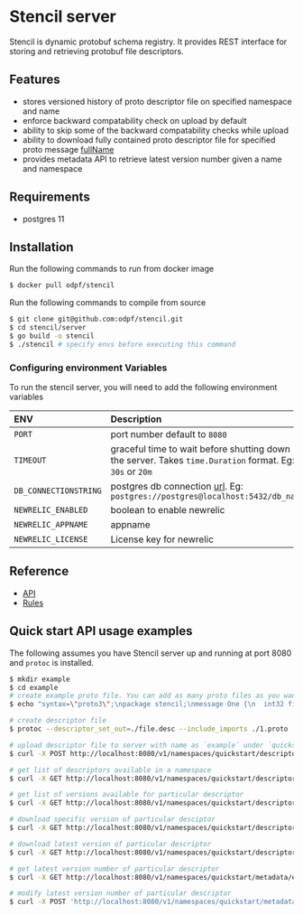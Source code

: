 
# Stencil server

Stencil is dynamic protobuf schema registry. It provides REST interface for storing and retrieving protobuf file descriptors.




## Features

 - stores versioned history of proto descriptor file on specified namespace and name
 - enforce backward compatability check on upload by default
 - ability to skip some of the backward compatability checks while upload
 - ability to download fully contained proto descriptor file for specified proto message [fullName](https://pkg.go.dev/google.golang.org/protobuf@v1.27.1/reflect/protoreflect#FullName)
 - provides metadata API to retrieve latest version number given a name and namespace


## Requirements
 - postgres 11

## Installation

Run the following commands to run from docker image
```bash
$ docker pull odpf/stencil
```

Run the following commands to compile from source
```bash
$ git clone git@github.com:odpf/stencil.git
$ cd stencil/server
$ go build -o stencil
$ ./stencil # specify envs before executing this command
```

### Configuring environment Variables

To run the stencil server, you will need to add the following environment variables

| ENV          | Description          |
| :------------ | :--------------------- |
| `PORT` | port number default to `8080` |
| `TIMEOUT` | graceful time to wait before shutting down the server. Takes `time.Duration` format. Eg: `30s` or `20m` |
| `DB_CONNECTIONSTRING` | postgres db connection [url](https://www.postgresql.org/docs/11/libpq-connect.html#LIBPQ-CONNSTRING). Eg: `postgres://postgres@localhost:5432/db_name` |
| `NEWRELIC_ENABLED` | boolean to enable newrelic |
| `NEWRELIC_APPNAME` | appname |
| `NEWRELIC_LICENSE` | License key for newrelic |

## Reference

- [API](./docs/api.md)
- [Rules](./docs/rules.md)

## Quick start API usage examples

The following assumes you have Stencil server up and running at port 8080 and `protoc` is installed.

```bash
$ mkdir example
$ cd example
# create example proto file. You can add as many proto files as you want.
$ echo "syntax=\"proto3\";\npackage stencil;\nmessage One {\n  int32 field_one = 1;\n}" > 1.proto

# create descriptor file
$ protoc --descriptor_set_out=./file.desc --include_imports ./1.proto

# upload descriptor file to server with name as `example` under `quickstart` namespace
$ curl -X POST http://localhost:8080/v1/namespaces/quickstart/descriptors -F "file=@./file.desc" -F "version=0.0.1" -F "name=example" -F "latest=true" -H "Content-Type: multipart/form-data"

# get list of descriptors available in a namespace
$ curl -X GET http://localhost:8080/v1/namespaces/quickstart/descriptors

# get list of versions available for particular descriptor
$ curl -X GET http://localhost:8080/v1/namespaces/quickstart/descriptors/example/versions

# download specific version of particular desciptor
$ curl -X GET http://localhost:8080/v1/namespaces/quickstart/descriptors/example/versions/0.0.1

# download latest version of particular descriptor
$ curl -X GET http://localhost:8080/v1/namespaces/quickstart/descriptors/example/versions/latest

# get latest version number of particular descriptor
$ curl -X GET http://localhost:8080/v1/namespaces/quickstart/metadata/example

# modify latest version number of particular descriptor
$ curl -X POST 'http://localhost:8080/v1/namespaces/quickstart/metadata' -H 'Content-Type: application/json' --data-raw '{"name": "example","version": "0.0.1"}'
```

